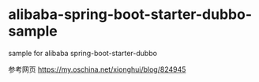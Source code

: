 # alibaba-spring-boot-starter-dubbo-sample
sample for alibaba spring-boot-starter-dubbo

参考网页 https://my.oschina.net/xionghui/blog/824945
